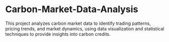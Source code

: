 # Carbon-Market-Data-Analysis
This project analyzes carbon market data to identify trading patterns, pricing trends, and market dynamics, using data visualization and statistical techniques to provide insights into carbon credits.
